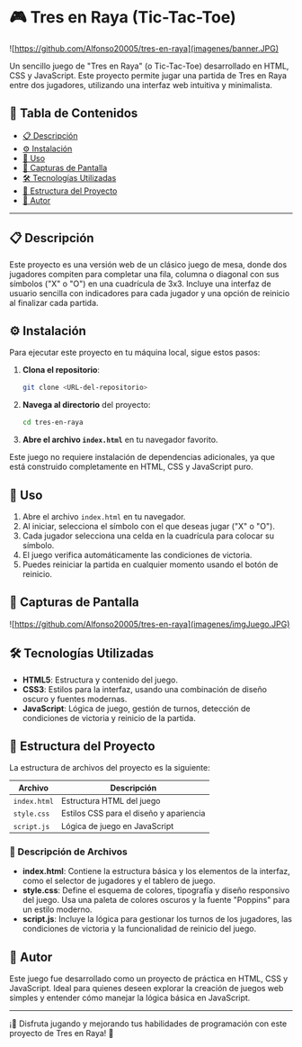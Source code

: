 # 🎮 Tres en Raya (Tic-Tac-Toe)

![https://github.com/Alfonso20005/tres-en-raya](imagenes/banner.JPG)

Un sencillo juego de "Tres en Raya" (o Tic-Tac-Toe) desarrollado en HTML, CSS y JavaScript. Este proyecto permite jugar una partida de Tres en Raya entre dos jugadores, utilizando una interfaz web intuitiva y minimalista.

## 📑 Tabla de Contenidos
- [📋 Descripción](#-descripción)
- [⚙️ Instalación](#-instalación)
- [🚀 Uso](#-uso)
- [📸 Capturas de Pantalla](#-capturas-de-pantalla)
- [🛠️ Tecnologías Utilizadas](#-tecnologías-utilizadas)
- [📂 Estructura del Proyecto](#-estructura-del-proyecto)
- [👤 Autor](#-autor)

---

## 📋 Descripción
Este proyecto es una versión web de un clásico juego de mesa, donde dos jugadores compiten para completar una fila, columna o diagonal con sus símbolos ("X" o "O") en una cuadrícula de 3x3. Incluye una interfaz de usuario sencilla con indicadores para cada jugador y una opción de reinicio al finalizar cada partida.


## ⚙️ Instalación
Para ejecutar este proyecto en tu máquina local, sigue estos pasos:

1. **Clona el repositorio**:
    ```bash
    git clone <URL-del-repositorio>
    ```
2. **Navega al directorio** del proyecto:
    ```bash
    cd tres-en-raya
    ```
3. **Abre el archivo `index.html`** en tu navegador favorito.

Este juego no requiere instalación de dependencias adicionales, ya que está construido completamente en HTML, CSS y JavaScript puro.

## 🚀 Uso
1. Abre el archivo `index.html` en tu navegador.
2. Al iniciar, selecciona el símbolo con el que deseas jugar ("X" o "O").
3. Cada jugador selecciona una celda en la cuadrícula para colocar su símbolo.
4. El juego verifica automáticamente las condiciones de victoria.
5. Puedes reiniciar la partida en cualquier momento usando el botón de reinicio.

## 📸 Capturas de Pantalla
![https://github.com/Alfonso20005/tres-en-raya](imagenes/imgJuego.JPG)

## 🛠️ Tecnologías Utilizadas
- **HTML5**: Estructura y contenido del juego.
- **CSS3**: Estilos para la interfaz, usando una combinación de diseño oscuro y fuentes modernas.
- **JavaScript**: Lógica de juego, gestión de turnos, detección de condiciones de victoria y reinicio de la partida.

## 📂 Estructura del Proyecto
La estructura de archivos del proyecto es la siguiente:

| Archivo       | Descripción                               |
|---------------|-------------------------------------------|
| `index.html`  | Estructura HTML del juego                 |
| `style.css`   | Estilos CSS para el diseño y apariencia   |
| `script.js`   | Lógica de juego en JavaScript             |


### 📄 Descripción de Archivos
- **index.html**: Contiene la estructura básica y los elementos de la interfaz, como el selector de jugadores y el tablero de juego.
- **style.css**: Define el esquema de colores, tipografía y diseño responsivo del juego. Usa una paleta de colores oscuros y la fuente "Poppins" para un estilo moderno.
- **script.js**: Incluye la lógica para gestionar los turnos de los jugadores, las condiciones de victoria y la funcionalidad de reinicio del juego.

## 👤 Autor
Este juego fue desarrollado como un proyecto de práctica en HTML, CSS y JavaScript. Ideal para quienes deseen explorar la creación de juegos web simples y entender cómo manejar la lógica básica en JavaScript.

---

¡🎉 Disfruta jugando y mejorando tus habilidades de programación con este proyecto de Tres en Raya! 🎉

